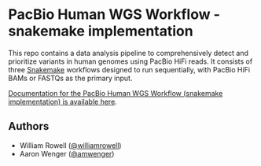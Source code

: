 # PacBio Human WGS Workflow - snakemake implementation

This repo contains a data analysis pipeline to comprehensively detect and prioritize variants in human genomes using PacBio HiFi reads. It consists of three [Snakemake](https://snakemake.readthedocs.io/en/stable/) workflows designed to run sequentially, with PacBio HiFi BAMs or FASTQs as the primary input. 

[Documentation for the PacBio Human WGS Workflow (snakemake implementation) is available here](https://github.com/juniper-lake/pb-human-wgs-workflow-snakemake/blob/tutorial/Tutorial.md).

## Authors

- William Rowell ([@williamrowell](https://github.com/williamrowell))
- Aaron Wenger ([@amwenger](https://github.com/amwenger))
